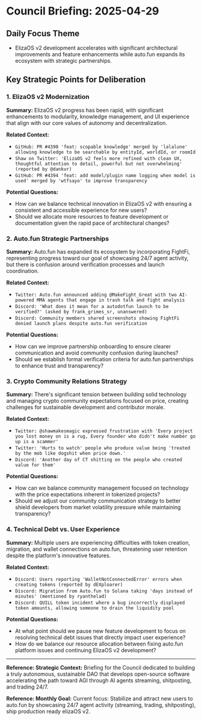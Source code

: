 # Council Briefing: 2025-04-29

## Daily Focus Theme

- ElizaOS v2 development accelerates with significant architectural improvements and feature enhancements while auto.fun expands its ecosystem with strategic partnerships.

## Key Strategic Points for Deliberation

### 1. ElizaOS v2 Modernization

**Summary:** ElizaOS v2 progress has been rapid, with significant enhancements to modularity, knowledge management, and UI experience that align with our core values of autonomy and decentralization.

**Related Context:**
- `GitHub: PR #4390 'feat: scopable knowledge' merged by 'lalalune' allowing knowledge to be searchable by entityId, worldId, or roomId`
- `Shaw on Twitter: 'ElizaOS v2 feels more refined with clean UX, thoughtful attention to detail, powerful but not overwhelming' (reported by @dankvr)`
- `GitHub: PR #4394 'feat: add model/plugin name logging when model is used' merged by 'wtfsayo' to improve transparency`

**Potential Questions:**
- How can we balance technical innovation in ElizaOS v2 with ensuring a consistent and accessible experience for new users?
- Should we allocate more resources to feature development or documentation given the rapid pace of architectural changes?

### 2. Auto.fun Strategic Partnerships

**Summary:** Auto.fun has expanded its ecosystem by incorporating FightFi, representing progress toward our goal of showcasing 24/7 agent activity, but there is confusion around verification processes and launch coordination.

**Related Context:**
- `Twitter: Auto.fun announced adding @MakeFight_Great with two AI-powered MMA agents that engage in trash talk and fight analysis`
- `Discord: 'What does it mean for a autodotfun launch to be verified?' (asked by frank_grimes_sr, unanswered)`
- `Discord: Community members shared screenshots showing FightFi denied launch plans despite auto.fun verification`

**Potential Questions:**
- How can we improve partnership onboarding to ensure clearer communication and avoid community confusion during launches?
- Should we establish formal verification criteria for auto.fun partnerships to enhance trust and transparency?

### 3. Crypto Community Relations Strategy

**Summary:** There's significant tension between building solid technology and managing crypto community expectations focused on price, creating challenges for sustainable development and contributor morale.

**Related Context:**
- `Twitter: @shawmakesmagic expressed frustration with 'Every project you lost money on is a rug, Every founder who didn't make number go up is a scammer'`
- `Twitter: 'Hurts to watch' people who produce value being 'treated by the mob like dogshit when price down.'`
- `Discord: 'Another day of CT shitting on the people who created value for them'`

**Potential Questions:**
- How can we balance community management focused on technology with the price expectations inherent in tokenized projects?
- Should we adjust our community communication strategy to better shield developers from market volatility pressure while maintaining transparency?

### 4. Technical Debt vs. User Experience

**Summary:** Multiple users are experiencing difficulties with token creation, migration, and wallet connections on auto.fun, threatening user retention despite the platform's innovative features.

**Related Context:**
- `Discord: Users reporting 'WalletNotConnectedError' errors when creating tokens (reported by dEXploarer)`
- `Discord: Migration from Auto.fun to Solana taking 'days instead of minutes' (mentioned by ryanthelad)`
- `Discord: QUILL token incident where a bug incorrectly displayed token amounts, allowing someone to drain the liquidity pool`

**Potential Questions:**
- At what point should we pause new feature development to focus on resolving technical debt issues that directly impact user experience?
- How do we balance our resource allocation between fixing auto.fun platform issues and continuing ElizaOS v2 development?

---
**Reference: Strategic Context:** Briefing for the Council dedicated to building a truly autonomous, sustainable DAO that develops open-source software accelerating the path toward AGI through AI agents streaming, shitposting, and trading 24/7.

**Reference: Monthly Goal:** Current focus: Stabilize and attract new users to auto.fun by showcasing 24/7 agent activity (streaming, trading, shitposting), ship production ready elizaOS v2.